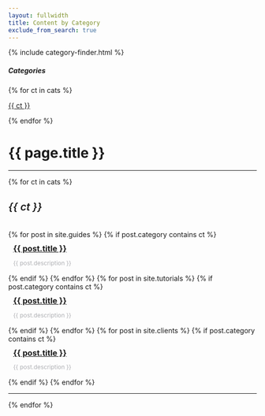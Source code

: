 ```yaml
---
layout: fullwidth
title: Content by Category
exclude_from_search: true
---
```


{% include category-finder.html %}

<style>
  .title {font-size: 1.15em; font-weight: 700; margin: 5px 0; padding: 5px 10px 0;}
  .description {color: #afb0b4; font-size: .85em; padding: 0 10px 5px 10px; margin-bottom: 10px;}
  h5.section {font-size: 1.5em;font-weight: 600;}
</style>

<div class="row">
  <div class="col-sm-4 col-md-3 col-lg-3 col-xl-3 mt15">
    <!-- Nav -->
    <div class="panel-group nav-group" id="accordion" role="tablist" aria-multiselectable="true">
      <div class="panel active">
        <div id="categories-heading" role="tab">
          <h5 class="category-listing" role="button" data-toggle="collapse" data-parent="#accordion" href="#categories" aria-expanded="false" aria-controls="categories">
              Categories <i class="fa fa-angle-down pull-right"></i>
          </h5>
        </div>
        <div id="categories" class="panel-collapse collapse in" role="tabpanel" aria-labelledby="categories-heading">
          <div class="panel-body">
            <!-- Start Post Loop -->
            {% for ct in cats %}
              <p class="post-listing"><i class="fa fa-file-text-o"></i> <a href="#{{ ct | slugify }}">{{ ct }}</a></p>
            {% endfor %}
            <!-- End Post Loop -->
          </div>
        </div>
      </div>
    </div>
    <!-- End Nav -->
  </div>
  <div class="col-sm-8 col-md-9 col-lg-9 col-xl-9">
    <h1>{{ page.title }}</h1>
    <hr>
    <div class="docs-content">
    <!-- Category Listig -->
    {% for ct in cats %}
      <div class="panel">
        <div class="panel-body">
          <h5 id="{{ ct | slugify }}" class="jumptarget section">{{ ct }} <span class="color-mediumGray pull-right"><i class="fa fa-file-text-o"></i></span></h5>
          <div class="row">
            <!-- Guides -->
            {% for post in site.guides %}
              {% if post.category contains ct %}
                <div class="col-sm-12 col-md-12 col-lg-12 col-xl-12">
                  <p class="title">
                    <a href="{{ site.url }}{{ post.url }}">{{ post.title }}</a>
                  </p>
                  <p class="description">
                    {{ post.description }}           
                  </p>
                </div>
              {% endif %}
            {% endfor %}
            <!-- Tutorials -->
            {% for post in site.tutorials %}
              {% if post.category contains ct %}
                <div class="col-sm-12 col-md-12 col-lg-12 col-xl-12">
                  <p class="title">
                    <a href="{{ site.url }}{{ post.url }}">{{ post.title }}</a>
                  </p>
                  <p class="description">
                    {{ post.description }}           
                  </p>
                </div>
              {% endif %}
            {% endfor %}
            <!-- API Clients -->
            {% for post in site.clients %}
              {% if post.category contains ct %}
                <div class="col-sm-12 col-md-12 col-lg-12 col-xl-12">
                  <p class="title">
                    <a href="{{ site.url }}{{ post.url }}">{{ post.title }}</a>
                  </p>
                  <p class="description">
                    {{ post.description }}           
                  </p>
                </div>
              {% endif %}
            {% endfor %}
          </div>
        </div>
      </div>
      <hr>
      {% endfor %}
      <!-- End Category Listing -->
    </div>
  </div>
</div>